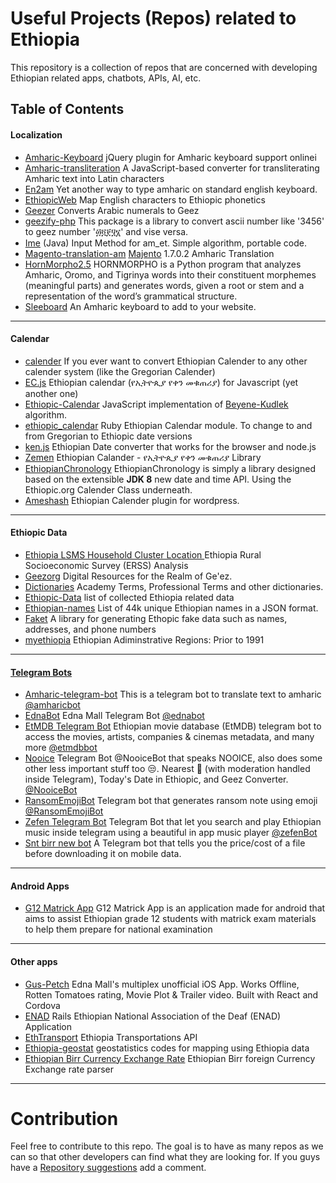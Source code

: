 
Useful Projects (Repos) related to Ethiopia
==============================

This repository is a collection of repos that are concerned with developing Ethiopian related apps, chatbots, APIs, AI, etc.

## Table of Contents

#### [](#localization)Localization
  * [Amharic-Keyboard](https://github.com/dawityise/Amharic-Keyboard) jQuery plugin for Amharic keyboard support onlinei
  * [Amharic-transliteration](https://github.com/dohliam/amharic-transliteration) A JavaScript-based converter for transliterating Amharic text into  Latin characters
  * [En2am](https://github.com/misgeatgit/en2am) Yet another way to type amharic on standard english keyboard.
  * [EthiopicWeb](https://github.com/tedinega/EthiopicWeb) Map English characters to Ethiopic phonetics
  * [Geezer](https://github.com/moe-szyslak/Geezer) Converts Arabic numerals to Geez
  * [geezify-php](https://github.com/geezify/geezify-php) This package is a library to convert ascii number like '3456' to geez number '፴፬፻፶፮' and vise versa.
  * [Ime](https://github.com/menzew/input-method-editor-for-am_ET) (Java) Input Method for am_et. Simple algorithm, portable code.
  * [Magento-translation-am](https://github.com/admasethiopia/magento-translation-am) [Majento](https://magento.com/) 1.7.0.2 Amharic Translation
  * [HornMorpho2.5](https://github.com/adamsamson/HornMorpho2.5) HORNMORPHO is a Python program that analyzes Amharic, Oromo, and Tigrinya words into their constituent morphemes (meaningful parts) and generates words, given a root or stem and a representation of the word’s grammatical structure.
  * [Sleeboard](https://github.com/sleeboard/sleeboard) An Amharic keyboard to add to your website.

---

#### [](#calendar)Calendar
  * [calender](https://github.com/andegna/calender) If you ever want to convert Ethiopian Calender to any other calender system (like the Gregorian Calender)
  * [EC.js](https://github.com/b3rew/EC.Js) Ethiopian calendar (የኢትዮጲያ የቀን መቁጠሪያ) for Javascript (yet another one)
  * [Ethiopic-Calendar](https://github.com/moe-szyslak/Ethiopic-Calendar) JavaScript implementation of [Beyene-Kudlek](http://geez.org/Calendars/) algorithm.
  * [ethiopic_calendar](https://github.com/vtprepo/ethiopic_calendar) Ruby Ethiopian Calendar module. To change to and from Gregorian to Ethiopic date versions 
  * [ken.js](https://github.com/Miqe/ken.js) Ethiopian Date converter that works for the browser and node.js 
  * [Zemen](https://github.com/m3hari/zemen) Ethiopian Calander - የኢትዮጲያ የቀን መቁጠሪያ Library
  * [EthiopianChronology](https://github.com/andegna/EthiopianChronology) EthiopianChronology is simply a library designed based on the extensible **JDK 8** new date and time API. Using the Ethiopic.org Calender Class underneath.
  * [Ameshash](https://github.com/askual/ameshash) Ethiopian Calender plugin for wordpress.

---

#### [](#ethiopic-data)Ethiopic Data
  * [Ethiopia LSMS Household Cluster Location ](https://github.com/tessam30/Ethiopia) Ethiopia Rural Socioeconomic Survey (ERSS) Analysis
  * [Geezorg](https://github.com/geezorg) Digital Resources for the Realm of Ge'ez.
  * [Dictionaries](https://github.com/admasethiopia/dictionaries) Academy Terms, Professional Terms and other dictionaries.
  * [Ethiopic-Data](https://github.com/b3rew/ethiopic-data) list of collected Ethiopia related data
  * [Ethiopian-names](https://github.com/yonihahasis/ethiopian-names) List of 44k unique Ethiopian names in a JSON format.
  * [Faket](https://github.com/m3hari/faket) A library for generating Ethopic fake data such as names, addresses, and phone numbers
  * [myethiopia](https://github.com/myethiopia/Ethiopia) Ethiopian Adiminstrative Regions: Prior to 1991 

---

#### [](#telegram-bots)[Telegram Bots](https://telegram.org/)
  * [Amharic-telegram-bot](https://github.com/nathenapse/Amharic-telegram-bot) This is a telegram bot to translate text to amharic [@amharicbot](https://telegram.me/AmharicBot)
  * [EdnaBot](https://github.com/ntgx/EdnaBot) Edna Mall Telegram Bot [@ednabot](https://telegram.me/EdnaBot)
  * [EtMDB Telegram Bot](https://github.com/etmdb/telegrambot) Ethiopian movie database (EtMDB) telegram bot to access the movies, artists, companies & cinemas metadata, and many more [@etmdbbot](https://telegram.me/etmdb)
  * [Nooice](https://github.com/moe-szyslak/Nooice) Telegram Bot @NooiceBot that speaks NOOICE, also does some other less important stuff too 😒. Nearest 🏧 (with moderation handled inside Telegram), Today's Date in Ethiopic, and Geez Converter. [@NooiceBot](https://telegram.me/NooiceBot)
  * [RansomEmojiBot](https://github.com/ntgx/RansomEmojiBot) Telegram bot that generates ransom note using emoji [@RansomEmojiBot](https://telegram.me/RansomEmojiBot)
  * [Zefen Telegram Bot](https://github.com/b3rew/zefen-bot) Telegram Bot that let you search and play Ethiopian music inside telegram using a beautiful in app music player [@zefenBot](https://telegram.me/zefenBot)
  * [Snt birr new bot](https://github.com/askual/Sint-birr-nw-bot) A Telegram bot that tells you the price/cost of a file before downloading it on mobile data.

---

#### [](#android-apps) Android Apps
 * [G12 Matrick App](https://github.com/RhinoSoftware/G12Matric) G12 Matrick App is an application made for android that aims to assist Ethiopian grade 12 students with matrick exam materials to help them prepare for national examination 

---

#### [](#other-apps)Other apps
 * [Gus-Petch](https://github.com/moe-szyslak/Gus-Petch) Edna Mall's multiplex unofficial iOS App. Works Offline, Rotten Tomatoes rating, Movie Plot & Trailer video. Built with React and Cordova
 * [ENAD](https://github.com/tderso/enad_app) Rails Ethiopian National Association of the Deaf (ENAD) Application 
 * [EthTransport](https://github.com/dawitnida/EthTransport) Ethiopia Transportations API 
 * [Ethiopia-geostat](https://github.com/JiehuaChen/Ethiopia-geostat) geostatistics codes for mapping using Ethiopia data
 * [Ethiopian Birr Currency Exchange Rate](https://github.com/Minab-Tech/etb-currency-exchange) Ethiopian Birr foreign Currency Exchange rate parser
---

# Contribution
Feel free to contribute to this repo.
The goal is to have as many repos as we can so that other developers can find what they are looking for. 
If you guys have a [Repository suggestions](https://github.com/ethiopian/repos/issues/new) add a comment.
